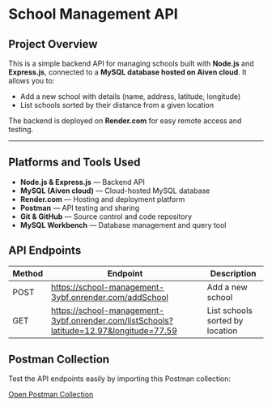 # School Management API

## Project Overview

This is a simple backend API for managing schools built with **Node.js** and **Express.js**, connected to a **MySQL database hosted on Aiven cloud**. It allows you to:

- Add a new school with details (name, address, latitude, longitude)
- List schools sorted by their distance from a given location

The backend is deployed on **Render.com** for easy remote access and testing.

---

## Platforms and Tools Used

- **Node.js & Express.js** — Backend API  
- **MySQL (Aiven cloud)** — Cloud-hosted MySQL database  
- **Render.com** — Hosting and deployment platform  
- **Postman** — API testing and sharing  
- **Git & GitHub** — Source control and code repository  
- **MySQL Workbench** — Database management and query tool  

## API Endpoints

| Method | Endpoint                                                                 | Description                          |
|--------|--------------------------------------------------------------------------|------------------------------------|
| POST   | https://school-management-3ybf.onrender.com/addSchool                    | Add a new school                   |
| GET    | https://school-management-3ybf.onrender.com/listSchools?latitude=12.97&longitude=77.59 | List schools sorted by location    |

## Postman Collection

Test the API endpoints easily by importing this Postman collection:

[Open Postman Collection](https://www.postman.com/navigation-participant-63326633/school-management-api/collection/1zw8uzo/school-api?action=share&creator=36815307)

